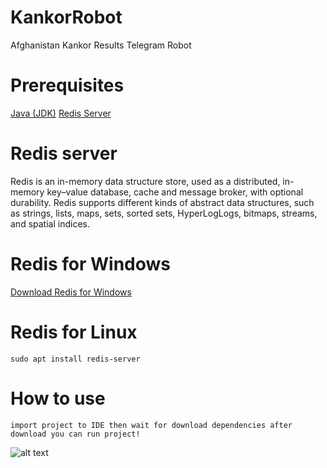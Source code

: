 # KankorRobot
Afghanistan Kankor Results Telegram Robot

# Prerequisites
[Java (JDK)](https://www.java.com/en/download)
[Redis Server](https://redis.io/)

# Redis server 

Redis is an in-memory data structure store, used as a distributed, in-memory key–value database, cache and message broker, with optional durability. Redis supports different kinds of abstract data structures, such as strings, lists, maps, sets, sorted sets, HyperLogLogs, bitmaps, streams, and spatial indices.

# Redis for Windows
[Download Redis for Windows](https://github.com/MicrosoftArchive/redis/releases/download/win-3.2.100/Redis-x64-3.2.100.msi)

# Redis for Linux 
```
sudo apt install redis-server
```

# How to use
```
import project to IDE then wait for download dependencies after download you can run project!
```

![alt text](https://i.imgur.com/GADwpaS.jpg)

